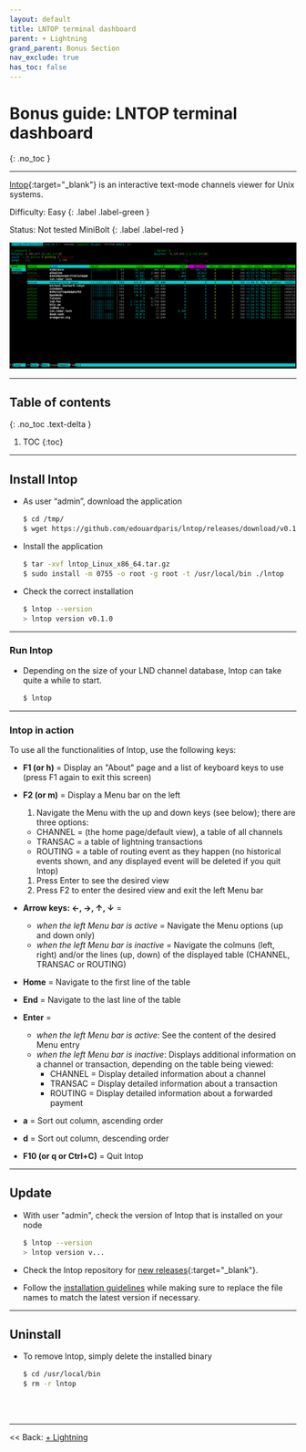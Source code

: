 ```yaml
---
layout: default
title: LNTOP terminal dashboard
parent: + Lightning
grand_parent: Bonus Section
nav_exclude: true
has_toc: false
---
```

<!-- markdownlint-disable MD014 MD022 MD025 MD033 MD040 -->

# Bonus guide: LNTOP terminal dashboard

{: .no_toc }

---

[lntop](https://github.com/edouardparis/lntop){:target="_blank"} is an interactive text-mode channels viewer for Unix systems.

Difficulty: Easy
{: .label .label-green }

Status: Not tested MiniBolt
{: .label .label-red }

![lntop](../../../images/74_lntop.png)

---

## Table of contents
{: .no_toc .text-delta }

1. TOC
{:toc}

---

## Install lntop

* As user “admin”, download the application

  ```sh
  $ cd /tmp/
  $ wget https://github.com/edouardparis/lntop/releases/download/v0.1.0/lntop_Linux_x86_64.tar.gz
  ```

* Install the application

  ```sh
  $ tar -xvf lntop_Linux_x86_64.tar.gz
  $ sudo install -m 0755 -o root -g root -t /usr/local/bin ./lntop
  ```

* Check the correct installation

  ```sh
  $ lntop --version
  > lntop version v0.1.0
  ```

---

### Run lntop

* Depending on the size of your LND channel database, lntop can take quite a while to start.

  ```sh
  $ lntop
  ```

---

### lntop in action

To use all the functionalities of lntop, use the following keys:

* **F1 (or h)** = Display an "About" page and a list of keyboard keys to use (press F1 again to exit this screen)

* **F2 (or m)** = Display a Menu bar on the left
  1. Navigate the Menu with the up and down keys (see below); there are three options:
  * CHANNEL = (the home page/default view), a table of all channels
  * TRANSAC = a table of lightning transactions
  * ROUTING = a table of routing event as they happen (no historical events shown, and any displayed event will be deleted if you quit lntop)
  1. Press Enter to see the desired view
  1. Press F2 to enter the desired view and exit the left Menu bar

* **Arrow keys: ←, →, ↑, ↓** =
  * *when the left Menu bar is active* = Navigate the Menu options (up and down only)
  * *when the left Menu bar is inactive* = Navigate the colmuns (left, right) and/or the lines (up, down) of the displayed table (CHANNEL, TRANSAC or ROUTING)

* **Home** = Navigate to the first line of the table

* **End** = Navigate to the last line of the table

* **Enter** =
  * *when the left Menu bar is active*: See the content of the desired Menu entry
  * *when the left Menu bar is inactive*: Displays additional information on a channel or transaction, depending on the table being viewed:
    * CHANNEL = Display detailed information about a channel
    * TRANSAC = Display detailed information about a transaction
    * ROUTING = Display detailed information about a forwarded payment

* **a** = Sort out column, ascending order

* **d** = Sort out column, descending order

* **F10 (or q or Ctrl+C)** = Quit lntop

---

## Update

* With user "admin", check the version of lntop that is installed on your node

  ```sh
  $ lntop --version
  > lntop version v...
  ```

* Check the lntop repository for [new releases](https://github.com/edouardparis/lntop/releases){:target="_blank"}.

* Follow the [installation guidelines](#install-lntop) while making sure to replace the file names to match the latest version if necessary.

---

## Uninstall

* To remove lntop, simply delete the installed binary

  ```sh
  $ cd /usr/local/bin
  $ rm -r lntop
  ```

<br /><br />

---

<< Back: [+ Lightning](index.md)
